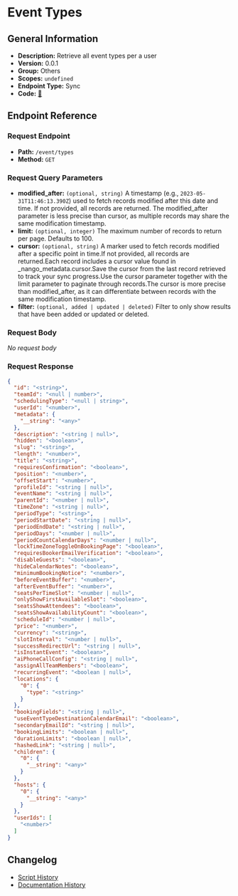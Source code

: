# Event Types

## General Information

- **Description:** Retrieve all event types per a user
- **Version:** 0.0.1
- **Group:** Others
- **Scopes:** `undefined`
- **Endpoint Type:** Sync
- **Code:** [🔗](https://github.com/NangoHQ/integration-templates/tree/main/integrations/cal-com-v2/syncs/event-types.ts)


## Endpoint Reference

### Request Endpoint

- **Path:** `/event/types`
- **Method:** `GET`

### Request Query Parameters

- **modified_after:** `(optional, string)` A timestamp (e.g., `2023-05-31T11:46:13.390Z`) used to fetch records modified after this date and time. If not provided, all records are returned. The modified_after parameter is less precise than cursor, as multiple records may share the same modification timestamp.
- **limit:** `(optional, integer)` The maximum number of records to return per page. Defaults to 100.
- **cursor:** `(optional, string)` A marker used to fetch records modified after a specific point in time.If not provided, all records are returned.Each record includes a cursor value found in _nango_metadata.cursor.Save the cursor from the last record retrieved to track your sync progress.Use the cursor parameter together with the limit parameter to paginate through records.The cursor is more precise than modified_after, as it can differentiate between records with the same modification timestamp.
- **filter:** `(optional, added | updated | deleted)` Filter to only show results that have been added or updated or deleted.

### Request Body

_No request body_

### Request Response

```json
{
  "id": "<string>",
  "teamId": "<null | number>",
  "schedulingType": "<null | string>",
  "userId": "<number>",
  "metadata": {
    "__string": "<any>"
  },
  "description": "<string | null>",
  "hidden": "<boolean>",
  "slug": "<string>",
  "length": "<number>",
  "title": "<string>",
  "requiresConfirmation": "<boolean>",
  "position": "<number>",
  "offsetStart": "<number>",
  "profileId": "<string | null>",
  "eventName": "<string | null>",
  "parentId": "<number | null>",
  "timeZone": "<string | null>",
  "periodType": "<string>",
  "periodStartDate": "<string | null>",
  "periodEndDate": "<string | null>",
  "periodDays": "<number | null>",
  "periodCountCalendarDays": "<number | null>",
  "lockTimeZoneToggleOnBookingPage": "<boolean>",
  "requiresBookerEmailVerification": "<boolean>",
  "disableGuests": "<boolean>",
  "hideCalendarNotes": "<boolean>",
  "minimumBookingNotice": "<number>",
  "beforeEventBuffer": "<number>",
  "afterEventBuffer": "<number>",
  "seatsPerTimeSlot": "<number | null>",
  "onlyShowFirstAvailableSlot": "<boolean>",
  "seatsShowAttendees": "<boolean>",
  "seatsShowAvailabilityCount": "<boolean>",
  "scheduleId": "<number | null>",
  "price": "<number>",
  "currency": "<string>",
  "slotInterval": "<number | null>",
  "successRedirectUrl": "<string | null>",
  "isInstantEvent": "<boolean>",
  "aiPhoneCallConfig": "<string | null>",
  "assignAllTeamMembers": "<boolean>",
  "recurringEvent": "<boolean | null>",
  "locations": {
    "0": {
      "type": "<string>"
    }
  },
  "bookingFields": "<string | null>",
  "useEventTypeDestinationCalendarEmail": "<boolean>",
  "secondaryEmailId": "<string | null>",
  "bookingLimits": "<boolean | null>",
  "durationLimits": "<boolean | null>",
  "hashedLink": "<string | null>",
  "children": {
    "0": {
      "__string": "<any>"
    }
  },
  "hosts": {
    "0": {
      "__string": "<any>"
    }
  },
  "userIds": [
    "<number>"
  ]
}
```

## Changelog

- [Script History](https://github.com/NangoHQ/integration-templates/commits/main/integrations/cal-com-v2/syncs/event-types.ts)
- [Documentation History](https://github.com/NangoHQ/integration-templates/commits/main/integrations/cal-com-v2/syncs/event-types.md)

<!-- END  GENERATED CONTENT -->

